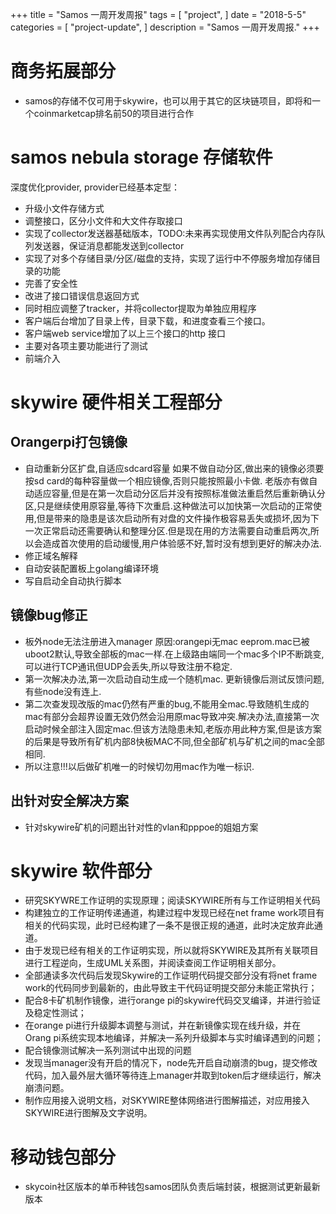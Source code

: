 +++
title = "Samos 一周开发周报"
tags = [
    "project",
]
date = "2018-5-5"
categories = [
    "project-update",
]
description = "Samos 一周开发周报."
+++


# 商务拓展部分

- samos的存储不仅可用于skywire，也可以用于其它的区块链项目，即将和一个coinmarketcap排名前50的项目进行合作


# samos nebula storage 存储软件
深度优化provider, provider已经基本定型：
- 升级小文件存储方式
- 调整接口，区分小文件和大文件存取接口
- 实现了collector发送器基础版本，TODO:未来再实现使用文件队列配合内存队列发送器，保证消息都能发送到collector
- 实现了对多个存储目录/分区/磁盘的支持，实现了运行中不停服务增加存储目录的功能
- 完善了安全性
- 改进了接口错误信息返回方式
- 同时相应调整了tracker，并将collector提取为单独应用程序
- 客户端后台增加了目录上传，目录下载，和进度查看三个接口。
- 客户端web service增加了以上三个接口的http 接口
- 主要对各项主要功能进行了测试
- 前端介入

# skywire 硬件相关工程部分

## Orangerpi打包镜像

- 自动重新分区扩盘,自适应sdcard容量
如果不做自动分区,做出来的镜像必须要按sd card的每种容量做一个相应镜像,否则只能按照最小卡做.
老版亦有做自动适应容量,但是在第一次启动分区后并没有按照标准做法重启然后重新确认分区,只是继续使用原容量,等待下次重启.这种做法可以加快第一次启动的正常使用,但是带来的隐患是该次启动所有对盘的文件操作极容易丢失或损坏,因为下一次正常启动还需要确认和整理分区.但是现在用的方法需要自动重启两次,所以会造成首次使用的启动缓慢,用户体验感不好,暂时没有想到更好的解决办法.
- 修正域名解释
- 自动安装配置板上golang编译环境
- 写自启动全自动执行脚本

## 镜像bug修正

- 板外node无法注册进入manager
原因:orangepi无mac eeprom.mac已被uboot2默认,导致全部板的mac一样.在上级路由端同一个mac多个IP不断跳变,可以进行TCP通讯但UDP会丢失,所以导致注册不稳定.
- 第一次解决办法,第一次启动自动生成一个随机mac.
更新镜像后测试反馈问题,有些node没有连上.
- 第二次查发现改版的mac仍然有严重的bug,不能用全mac.导致随机生成的mac有部分会超界设置无效仍然会沿用原mac导致冲突.解决办法,直接第一次启动时候全部注入固定mac.但该方法隐患未知,老版亦用此种方案,但是该方案的后果是导致所有矿机内部8快板MAC不同,但全部矿机与矿机之间的mac全部相同.
- 所以注意!!!以后做矿机唯一的时候切勿用mac作为唯一标识.

## 出针对安全解决方案

- 针对skywire矿机的问题出针对性的vlan和pppoe的姐姐方案


# skywire 软件部分

- 研究SKYWRE工作证明的实现原理；阅读SKYWIRE所有与工作证明相关代码
- 构建独立的工作证明传递通道，构建过程中发现已经在net frame work项目有相关的代码实现，此时已经构建了一条不是很正规的通道，此时决定放弃此通道。
- 由于发现已经有相关的工作证明实现，所以就将SKYWIRE及其所有关联项目进行工程逆向，生成UML关系图，并阅读查阅工作证明相关部分。
- 全部通读多次代码后发现Skywire的工作证明代码提交部分没有将net frame work的代码同步到最新的，由此导致主干代码证明提交部分未能正常执行；
- 配合8卡矿机制作镜像，进行orange pi的skywire代码交叉编译，并进行验证及稳定性测试；
- 在orange pi进行升级脚本调整与测试，并在新镜像实现在线升级，并在Orang pi系统实现本地编译，并解决一系列升级脚本与实时编译遇到的问题；
- 配合镜像测试解决一系列测试中出现的问题
- 发现当manager没有开启的情况下，node先开启自动崩溃的bug，提交修改代码，加入最外层大循环等待连上manager并取到token后才继续运行，解决崩溃问题。
- 制作应用接入说明文档，对SKYWIRE整体网络进行图解描述，对应用接入SKYWIRE进行图解及文字说明。


# 移动钱包部分
- skycoin社区版本的单币种钱包samos团队负责后端封装，根据测试更新最新版本

